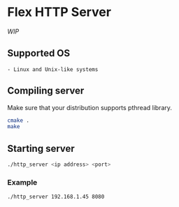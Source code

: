 # Flex HTTP Server
*WIP*
## Supported OS
    - Linux and Unix-like systems

## Compiling server
Make sure that your distribution supports pthread library. 
```bash
cmake .
make
```

## Starting server
```bash
./http_server <ip address> <port>
```
### Example
```bash
./http_server 192.168.1.45 8080
```